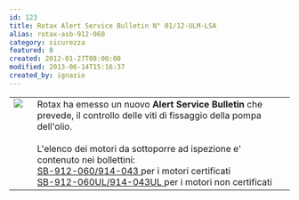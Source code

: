 ```yaml
---
id: 123
title: Rotax Alert Service Bulletin N° 01/12-ULM-LSA
alias: rotax-asb-912-060
category: sicurezza
featured: 0
created: 2012-01-27T08:00:00
modified: 2013-06-14T15:16:37
created_by: ignazio
---
```

<table border="0">
 <tbody>
  <tr>
   <td valign="top">
    <img border="0" src="images/stories/rotax-logo.gif" style="padding-right: 10px;"/>
   </td>
   <td valign="top">
    Rotax ha emesso un nuovo
    <strong>
     Alert Service Bulletin
    </strong>
    che prevede, il controllo delle viti di fissaggio della pompa dell'olio.
    <br/>
    <br/>
    L'elenco dei motori da sottoporre ad ispezione e' contenuto nei bollettini:
    <br/>
    <a href="http://legacy.rotax-owner.com/si_tb_info/alertbulletins/asb-912-060.pdf" target="_blank">
     SB-912-060/914-043
    </a>
    per i motori certificati
    <br/>
    <a href="http://legacy.rotax-owner.com/si_tb_info/alertbulletins/asb-912-060-ul.pdf" target="_blank">
     SB-912-060UL/914-043UL
    </a>
    per i motori non certificati
   </td>
  </tr>
 </tbody>
</table>
